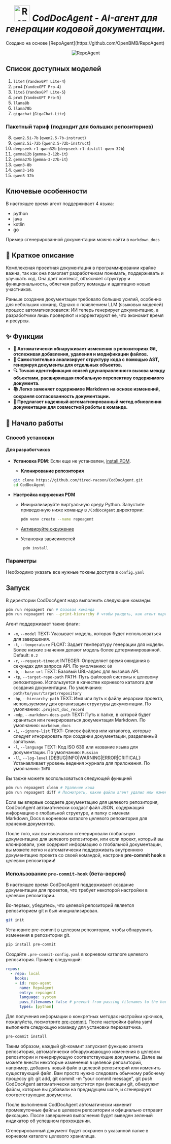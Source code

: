 <h1 align="center">
  <img src="https://github.com/OpenBMB/RepoAgent/assets/138990495/06bc2449-c82d-4b9e-8c83-27640e541451" width="50" alt="RepoAgent logo"/> <em>CodDocAgent - AI-агент для генерации кодовой документации. </em>
</h1>
Создано на основе [RepoAgent](https://github.com/OpenBMB/RepoAgent)

<p align="center">
  <img src="https://raw.githubusercontent.com/OpenBMB/RepoAgent/main/assets/images/RepoAgent.png" alt="RepoAgent"/>
</p>


## Список доступных моделей


1. `lite4` (`YandexGPT Lite-4`)
2. `pro4` (`YandexGPT Pro-4`)
3. `lite5` (`YandexGPT Lite-5`)
4. `pro5` (`YandexGPT Pro-5`)
5. `llama8b`
6. `llama70b`
7. `gigachat` (`GigaChat-Lite`)

### Пакетный тариф (подходит для больших репозиториев)

8. `qwen2.5i-7b` (`qwen2.5-7b-instruct`)
9. `qwen2.5i-72b` (`qwen2.5-72b-instruct`)
10. `deepseek-r1-qwen32b` (`deepseek-r1-distill-qwen-32b`)
11. `gemma12b` (`gemma-3-12b-it`)
12. `gemma27b` (`gemma-3-27b-it`)
13. `qwen3-8b`
14. `qwen3-14b`
15. `qwen3-32b`

## Ключевые особенности

В настоящее время агент поддерживает 4 языка:

- python
- java
- kotlin
- go

Пример сгенерированной документации можно найти в `markdown_docs`

## 👾 Краткое описание

Комплексная проектная документация в программировании крайне важна, так как она помогает разработчикам понимать, поддерживать и улучшать код. Она дает контекст, объясняет структуру и функциональность, облегчая работу команды и адаптацию новых участников.

Раньше создание документации требовало больших усилий, особенно для небольших команд. Однако с появлением LLM (языковых моделей) процесс автоматизировался: ИИ теперь генерирует документацию, а разработчики лишь проверяют и корректируют её, что экономит время и ресурсы.



## ✨ Функции

- **🤖 Автоматически обнаруживает изменения в репозиториях Git, отслеживая добавления, удаления и модификации файлов.**
- **📝 Самостоятельно анализирует структуру кода с помощью AST, генерируя документы для отдельных объектов.**
- **🔍 Точная идентификация связей двунаправленного вызова между объектами, расширяющая глобальную перспективу содержимого документа.**
- **📚 Легко заменяет содержимое Markdown на основе изменений, сохраняя согласованность документации.**
- **👭 Предлагает надежный автоматизированный метод обновления документации для совместной работы в команде.**


## 🚀 Начало работы

### Способ установки

#### Для разработчиков

- **Установка PDM**: Если еще не установлен, [install PDM](https://pdm-project.org/latest/#installation).
  - **Клонирование репозитория**

  ```bash
  git clone https://github.com/tired-racoon/CodDocAgent.git
  cd CodDocAgent
  ```

- **Настройка окружения PDM**

    - Инициализируйте виртуальную среду Python. Запустите приведенную ниже команду в `/CodDocAgent` директории:
    
      ```bash
      pdm venv create --name repoagent
      ```
    
    - [Активируйте окружение](https://pdm-project.org/latest/usage/venv/#activate-a-virtualenv)
    
    - Установка зависимостей
    
      ```bash
       pdm install
      ```

### Параметры

Необходимо указать все нужные токены доступа в `config.yaml`

## Запуск

В директории CodDocAgent надо выполнить следующие команды:
```sh
pdm run repoagent run # базовая команда
pdm run repoagent run --print-hierarchy # чтобы увидеть, как агент парсит структуру репозитория
```

Агент поддерживает такие флаги:

- `-m`, `--model` TEXT: Указывает модель, которая будет использоваться для завершения. 
- `-t`, `--temperature` FLOAT: Задает температуру генерации для модели. Более низкие значения делают модель более детерминированной. Default: `0.2`
- `-r`, `--request-timeout` INTEGER: Определяет время ожидания в секундах для запроса API. По умолчанию: `60`
- `-b`, `--base-url` TEXT: Базовый URL-адрес для вызовов API. 
- `-tp`, `--target-repo-path` PATH: Путь файловой системы к целевому репозиторию. Используется в качестве корневого каталога для создания документации. По умолчанию: `path/to/your/target/repository`
- `-hp`, `--hierarchy-path` TEXT: Имя или путь к файлу иерархии проекта, используемому для организации структуры документации. По умолчанию: `.project_doc_record`
- `-mdp`, `--markdown-docs-path` TEXT: Путь к папке, в которой будет храниться или генерироваться документация Markdown. По умолчанию: `markdown_docs`
- `-i`, `--ignore-list` TEXT: Список файлов или каталогов, которые следует игнорировать при создании документации, разделенный запятыми.
- `-l`, `--language` TEXT: Код ISO 639 или название языка для документации. По умолчанию: `Russian`
- `-ll`, `--log-level` [DEBUG|INFO|WARNING|ERROR|CRITICAL]: Устанавливает уровень ведения журнала для приложения. По умолчанию: `INFO`

Вы также можете воспользоваться следующей функцией

```sh
pdm run repoagent clean # Удаление кэша
pdm run repoagent diff # Посмотреть, какие файлы агент удалил или изменил
```

Если вы впервые создаете документацию для целевого репозитория, CodDocAgent автоматически создаст файл JSON, содержащий информацию о глобальной структуре, и папку с именем Markdown_Docs в корневом каталоге целевого репозитория для хранения документов.

После того, как вы изначально сгенерировали глобальную документацию для целевого репозитория, или если проект, который вы клонировали, уже содержит информацию о глобальной документации, вы можете легко и автоматически поддерживать внутреннюю документацию проекта со своей командой, настроив  **pre-commit hook** в целевом репозитории! 

### Использование `pre-commit-hook` (бета-версия)

В настоящее время CodDocAgent поддерживает создание документации для проектов, что требует некоторой настройки в целевом репозитории.

Во-первых, убедитесь, что целевой репозиторий является репозиторием git и был инициализирован.

```sh
git init
```
Установите pre-commit в целевом репозитории, чтобы обнаружить изменения в репозитории git.

```sh
pip install pre-commit
```
Создайте `.pre-commit-config.yaml` в корневом каталоге целевого репозитория. Пример следующий:

```yml
repos:
  - repo: local
    hooks:
    - id: repo-agent
      name: RepoAgent
      entry: repoagent
      language: system
      pass_filenames: false # prevent from passing filenames to the hook
      types: [python]
```

Для получения информации о конкретных методах настройки крючков, пожалуйста, посмотрите [pre-commit](https://pre-commit.com/#plugins).
После настройки файла yaml выполните следующую команду для установки перехватчика.

```sh
pre-commit install
```

Таким образом, каждый git-коммит запускает функцию агента репозитория, автоматически обнаруживающую изменения в целевом репозитории и генерирующую соответствующие документы.
Далее вы можете внести некоторые изменения в целевой репозиторий, например, добавить новый файл в целевой репозиторий или изменить существующий файл.
Вам просто нужно следовать обычному рабочему процессу git: git add, git commit -m "your commit message", git push
CodDocAgent автоматически запустится при фиксации git, обнаружит файлы, которые вы добавили на предыдущем шаге, и сгенерирует соответствующие документы.

После выполнения CodDocAgent автоматически изменит промежуточные файлы в целевом репозитории и официально отправит фиксацию. После завершения выполнения будет выведен зеленый индикатор об успешном прохождении.

Сгенерированный документ будет сохранен в указанной папке в корневом каталоге целевого хранилища.

